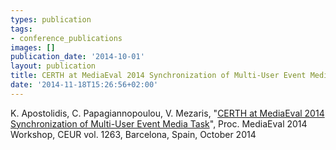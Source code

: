 ```yaml
---
types: publication
tags:
- conference_publications
images: []
publication_date: '2014-10-01'
layout: publication
title: CERTH at MediaEval 2014 Synchronization of Multi-User Event Media Task
date: '2014-11-18T15:26:56+02:00'
---
```

<p>K. Apostolidis, C. Papagiannopoulou, V. Mezaris, "<a href="http://www.iti.gr/~bmezaris/publications/mediaeval14sem.pdf">CERTH at MediaEval 2014 Synchronization of Multi-User Event Media Task</a>", Proc. MediaEval 2014 Workshop, CEUR vol. 1263, Barcelona, Spain, October 2014</p>
